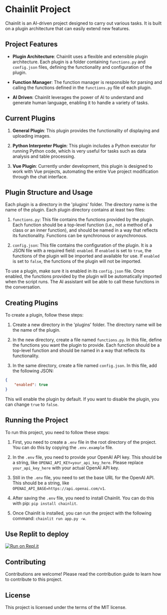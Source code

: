 # Chainlit Project

Chainlit is an AI-driven project designed to carry out various tasks. It is built on a plugin architecture that can easily extend new features.

## Project Features

- **Plugin Architecture**: Chainlit uses a flexible and extensible plugin architecture. Each plugin is a folder containing `functions.py` and `config.json` files, defining the functionality and configuration of the plugin.

- **Function Manager**: The function manager is responsible for parsing and calling the functions defined in the `functions.py` file of each plugin.

- **AI Driven**: Chainlit leverages the power of AI to understand and generate human language, enabling it to handle a variety of tasks.

## Current Plugins

1. **General Plugin**: This plugin provides the functionality of displaying and uploading images.

2. **Python Interpreter Plugin**: This plugin includes a Python executor for running Python code, which is very useful for tasks such as data analysis and table processing.

3. **Vue Plugin**: Currently under development, this plugin is designed to work with Vue projects, automating the entire Vue project modification through the chat interface.

## Plugin Structure and Usage

Each plugin is a directory in the 'plugins' folder. The directory name is the name of the plugin. Each plugin directory contains at least two files:

1. `functions.py`: This file contains the functions provided by the plugin. Each function should be a top-level function (i.e., not a method of a class or an inner function), and should be named in a way that reflects its functionality. Functions can be synchronous or asynchronous.

2. `config.json`: This file contains the configuration of the plugin. It is a JSON file with a required field: `enabled`. If `enabled` is set to `true`, the functions of the plugin will be imported and available for use. If `enabled` is set to `false`, the functions of the plugin will not be imported.

To use a plugin, make sure it is enabled in its `config.json` file. Once enabled, the functions provided by the plugin will be automatically imported when the script runs. The AI assistant will be able to call these functions in the conversation.

## Creating Plugins

To create a plugin, follow these steps:

1. Create a new directory in the 'plugins' folder. The directory name will be the name of the plugin.

2. In the new directory, create a file named `functions.py`. In this file, define the functions you want the plugin to provide. Each function should be a top-level function and should be named in a way that reflects its functionality.

3. In the same directory, create a file named `config.json`. In this file, add the following JSON:

```json
{
    "enabled": true
}
```

This will enable the plugin by default. If you want to disable the plugin, you can change `true` to `false`.

## Running the Project

To run this project, you need to follow these steps:

1. First, you need to create a `.env` file in the root directory of the project. You can do this by copying the `.env.example` file.

2. In the `.env` file, you need to provide your OpenAI API key. This should be a string, like `OPENAI_API_KEY=your_api_key_here`. Please replace `your_api_key_here` with your actual OpenAI API key.

3. Still in the `.env` file, you need to set the base URL for the OpenAI API. This should be a string, like `OPENAI_API_BASE=https://api.openai.com/v1`.

4. After saving the `.env` file, you need to install Chainlit. You can do this with pip: `pip install chainlit`.

5. Once Chainlit is installed, you can run the project with the following command: `chainlit run app.py -w`.

## Use Replit to deploy
[![Run on Repl.it](https://replit.com/badge/github/boyueluzhipeng/GPT_CodeInterpreter.git)](https://replit.com/new/github/boyueluzhipeng/GPT_CodeInterpreter.git)

## Contributing

Contributions are welcome! Please read the contribution guide to learn how to contribute to this project.

## License

This project is licensed under the terms of the MIT license.
